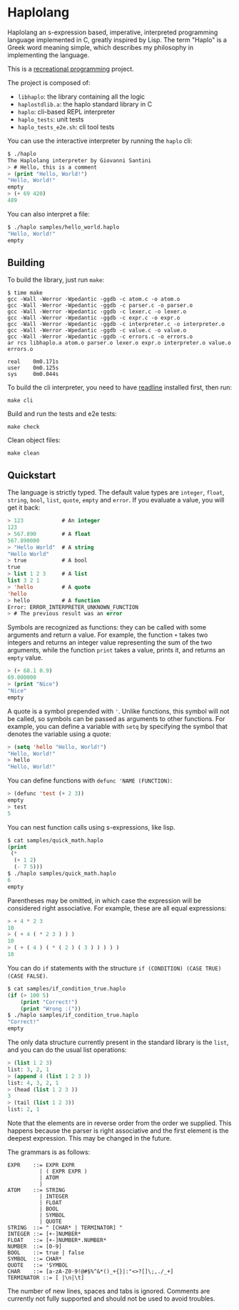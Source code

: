 # Haplolang

Haplolang an s-expression based, imperative, interpreted programming
language implemented in C, greatly inspired by Lisp. The term "Haplo"
is a Greek word meaning simple, which describes my philosophy in
implementing the language.

This is a [recreational programming](https://giovanni-diary.netlify.app/programming/notes/recreational-programming) project.

The project is composed of:

- `libhaplo`: the library containing all the logic
- `haplostdlib.a`: the haplo standard library in C
- `haplo`: cli-based REPL interpreter
- `haplo_tests`: unit tests
- `haplo_tests_e2e.sh`: cli tool tests

You can use the interactive interpreter by running the `haplo` cli:

```lisp
$ ./haplo
The Haplolang interpreter by Giovanni Santini
> # Hello, this is a comment
> (print "Hello, World!")
"Hello, World!"
empty
> (+ 69 420)
489
```

You can also interpret a file:

```lisp
$ ./haplo samples/hello_world.haplo 
"Hello, World!"
empty
```

## Building

To build the library, just run `make`:

```
$ time make
gcc -Wall -Werror -Wpedantic -ggdb -c atom.c -o atom.o
gcc -Wall -Werror -Wpedantic -ggdb -c parser.c -o parser.o
gcc -Wall -Werror -Wpedantic -ggdb -c lexer.c -o lexer.o
gcc -Wall -Werror -Wpedantic -ggdb -c expr.c -o expr.o
gcc -Wall -Werror -Wpedantic -ggdb -c interpreter.c -o interpreter.o
gcc -Wall -Werror -Wpedantic -ggdb -c value.c -o value.o
gcc -Wall -Werror -Wpedantic -ggdb -c errors.c -o errors.o
ar rcs libhaplo.a atom.o parser.o lexer.o expr.o interpreter.o value.o errors.o

real    0m0.171s
user    0m0.125s
sys     0m0.044s
```

To build the cli interpreter, you need to have
[readline](https://savannah.gnu.org/git/?group=readline) installed
first, then run:

```
make cli
```

Build and run the tests and e2e tests:

```
make check
```

Clean object files:

```
make clean
```

## Quickstart

The language is strictly typed. The default value types are `integer`,
`float`, `string`, `bool`, `list`, `quote`, `empty` and `error`. If
you evaluate a value, you will get it back:

```lisp
> 123            # An integer
123
> 567.890        # A float
567.890000
> "Hello World"  # A string
"Hello World"
> true           # A bool
true
> list 1 2 3     # A list
list 3 2 1
> 'hello         # A quote
'hello
> hello          # A function
Error: ERROR_INTERPRETER_UNKNOWN_FUNCTION
> # The previous result was an error
```

Symbols are recognized as functions: they can be called with some
arguments and return a value. For example, the function `+` takes two
integers and returns an integer value representing the sum of the two
arguments, while the function `print` takes a value, prints it, and
returns an `empty` value.

```lisp
> (+ 68.1 0.9)
69.000000
> (print "Nice")
"Nice"
empty
```

A quote is a symbol prepended with `'`. Unlike functions, this symbol
will not be called, so symbols can be passed as arguments to other
functions. For example, you can define a variable with `setq` by
specifying the symbol that denotes the variable using a quote:

```lisp
> (setq 'hello "Hello, World!")
"Hello, World!"
> hello
"Hello, World!"
```

You can define functions with `defunc 'NAME (FUNCTION)`:

```lisp
> (defunc 'test (+ 2 3))
empty
> test
5
```

You can nest function calls using s-expressions, like lisp.

```lisp
$ cat samples/quick_math.haplo 
(print
 (*
  (+ 1 2)
  (- 7 5)))
$ ./haplo samples/quick_math.haplo 
6
empty
```

Parentheses may be omitted, in which case the expression will be
considered right associative. For example, these are all equal
expressions:

```lisp
> + 4 * 2 3
10
> ( + 4 ( * 2 3 ) ) )
10
> ( + ( 4 ) ( * ( 2 ) ( 3 ) ) ) ) )
10
```

You can do `if` statements with the structure `if (CONDITION) (CASE
TRUE) (CASE FALSE)`.

```lisp
$ cat samples/if_condition_true.haplo
(if (> 100 5)
    (print "Correct!")
    (print "Wrong :("))
$ ./haplo samples/if_condition_true.haplo
"Correct!"
empty
```

The only data structure currently present in the standard library is
the `list`, and you can do the usual list operations:

```lisp
> (list 1 2 3)
list: 3, 2, 1
> (append 4 (list 1 2 3 ))
list: 4, 3, 2, 1
> (head (list 1 2 3 ))
3
> (tail (list 1 2 3))
list: 2, 1
```

Note that the elements are in reverse order from the order we
supplied. This happens because the parser is right associative and the
first element is the deepest expression. This may be changed in the
future.

The grammars is as follows:

```ebnf
EXPR    ::= EXPR EXPR
          | ( EXPR EXPR )
          | ATOM
          |
ATOM    ::= STRING
          | INTEGER
          | FLOAT
          | BOOL
          | SYMBOL
          | QUOTE
STRING  ::= " [CHAR* | TERMINATOR] "
INTEGER ::= [+-]NUMBER*
FLOAT   ::= [+-]NUMBER*.NUMBER*
NUMBER  ::= [0-9]
BOOL    ::= true | false
SYMBOL  ::= CHAR*
QUOTE   ::= 'SYMBOL
CHAR    ::= [a-zA-Z0-9!@#$%^&*()_+{}|:"<>?[]\;,./_+]
TERMINATOR ::= [ |\n|\t]
```

The number of new lines, spaces and tabs is ignored. Comments are
currently not fully supported and should not be used to avoid
troubles.
